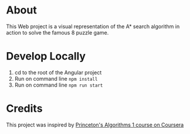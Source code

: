 # About
This Web project is a visual representation of the A* search algorithm in action to solve the famous 8 puzzle game.

# Develop Locally
1. cd to the root of the Angular project
1. Run on command line `npm install`
2. Run on command line `npm run start`

# Credits
This project was inspired by [Princeton's Algorithms 1 course on Coursera](https://coursera.cs.princeton.edu/algs4/assignments/8puzzle/specification.php)
